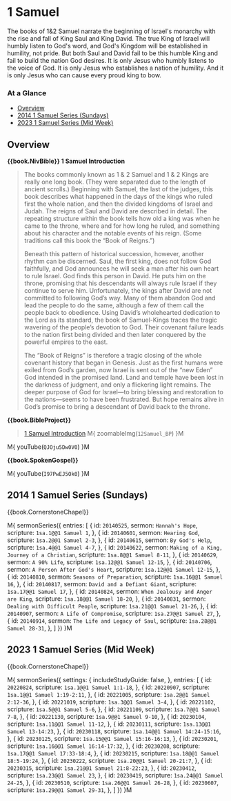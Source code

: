 # 1 Samuel

The books of 1&2 Samuel narrate the beginning of Israel's monarchy
with the rise and fall of King Saul and King David. The true King of
Israel will humbly listen to God's word, and God's Kingdom will be
established in humility, not pride. But both Saul and David fail to be
this humble King and fail to build the nation God desires. It is only
Jesus who humbly listens to the voice of God. It is only Jesus who
establishes a nation of humility. And it is only Jesus who can cause
every proud king to bow.

### At a Glance

- [Overview](#overview)
- [2014 1 Samuel Series (Sundays)](#2014-1-samuel-series-sundays)
- [2023 1 Samuel Series (Mid Week)](#2023-1-samuel-series-mid-week)


## Overview

**{{book.NivBible}} 1 Samuel Introduction**

> The books commonly known as 1 & 2 Samuel and 1 & 2 Kings are really
> one long book. (They were separated due to the length of ancient
> scrolls.) Beginning with Samuel, the last of the judges, this book
> describes what happened in the days of the kings who ruled first the
> whole nation, and then the divided kingdoms of Israel and Judah. The
> reigns of Saul and David are described in detail. The repeating
> structure within the book tells how old a king was when he came to the
> throne, where and for how long he ruled, and something about his
> character and the notable events of his reign. (Some traditions call
> this book the “Book of Reigns.”)
> 
> Beneath this pattern of historical succession, however, another rhythm
> can be discerned. Saul, the first king, does not follow God
> faithfully, and God announces he will seek a man after his own heart
> to rule Israel. God finds this person in David. He puts him on the
> throne, promising that his descendants will always rule Israel if they
> continue to serve him. Unfortunately, the kings after David are not
> committed to following God’s way. Many of them abandon God and lead
> the people to do the same, although a few of them call the people back
> to obedience. Using David’s wholehearted dedication to the Lord as its
> standard, the book of Samuel-Kings traces the tragic wavering of the
> people’s devotion to God. Their covenant failure leads to the nation
> first being divided and then later conquered by the powerful empires
> to the east.
> 
> The “Book of Reigns” is therefore a tragic closing of the whole
> covenant history that began in Genesis. Just as the first humans were
> exiled from God’s garden, now Israel is sent out of the “new Eden” God
> intended in the promised land. Land and temple have been lost in the
> darkness of judgment, and only a flickering light remains. The deeper
> purpose of God for Israel—to bring blessing and restoration to the
> nations—seems to have been frustrated. But hope remains alive in God’s
> promise to bring a descendant of David back to the throne.


**{{book.BibleProject}}**

> [1 Samuel Introduction](https://bibleproject.com/explore/video/1-samuel/)
M{ zoomableImg(`12Samuel_BP`) }M

M{ youTube(`QJOju5Dw0V0`) }M


**{{book.SpokenGospel}}**

M{ youTube(`I97PwEJ5Ok0`) }M


## 2014 1 Samuel Series (Sundays)

{{book.CornerstoneChapel}}

M{ sermonSeries({
  entries: [
    { id: `20140525`, sermon: `Hannah's Hope`,                            scripture: `1sa.1@@1 Samuel 1`,      },
    { id: `20140601`, sermon: `Hearing God`,                              scripture: `1sa.2@@1 Samuel 2-3`,    },
    { id: `20140615`, sermon: `By God's Help`,                            scripture: `1sa.4@@1 Samuel 4-7`,    },
    { id: `20140622`, sermon: `Making of a King, Journey of a Christian`, scripture: `1sa.8@@1 Samuel 8-11`,   },
    { id: `20140629`, sermon: `A 90% Life`,                               scripture: `1sa.12@@1 Samuel 12-15`, },
    { id: `20140706`, sermon: `A Person After God's Heart`,               scripture: `1sa.12@@1 Samuel 12-15`, },
    { id: `20140810`, sermon: `Seasons of Preparation`,                   scripture: `1sa.16@@1 Samuel 16`,    },
    { id: `20140817`, sermon: `David and a Defiant Giant`,                scripture: `1sa.17@@1 Samuel 17`,    },
    { id: `20140824`, sermon: `When Jealousy and Anger are King`,         scripture: `1sa.18@@1 Samuel 18-20`, },
    { id: `20140831`, sermon: `Dealing with Difficult People`,            scripture: `1sa.21@@1 Samuel 21-26`, },
    { id: `20140907`, sermon: `A Life of Compromise`,                     scripture: `1sa.27@@1 Samuel 27`,    },
    { id: `20140914`, sermon: `The Life and Legacy of Saul`,              scripture: `1sa.28@@1 Samuel 28-31`, },
  ]
}) }M




## 2023 1 Samuel Series (Mid Week)

{{book.CornerstoneChapel}}

M{ sermonSeries({
  settings: {
    includeStudyGuide: false,
  },
  entries: [
    { id: `20220824`, scripture: `1sa.1@@1 Samuel 1:1-18`,       },
    { id: `20220907`, scripture: `1sa.1@@1 Samuel 1:19-2:11`,    },
    { id: `20221005`, scripture: `1sa.2@@1 Samuel 2:12-36`,      },
    { id: `20221019`, scripture: `1sa.3@@1 Samuel 3-4`,          },
    { id: `20221102`, scripture: `1sa.5@@1 Samuel 5-6`,          },
    { id: `20221109`, scripture: `1sa.7@@1 Samuel 7-8`,          },
    { id: `20221130`, scripture: `1sa.9@@1 Samuel 9-10`,         },
    { id: `20230104`, scripture: `1sa.11@@1 Samuel 11-12`,       },
    { id: `20230111`, scripture: `1sa.13@@1 Samuel 13-14:23`,    },
    { id: `20230118`, scripture: `1sa.14@@1 Samuel 14:24-15:16`, },
    { id: `20230125`, scripture: `1sa.15@@1 Samuel 15:16-16:13`, },
    { id: `20230201`, scripture: `1sa.16@@1 Samuel 16:14-17:32`, },
    { id: `20230208`, scripture: `1sa.17@@1 Samuel 17:33-18:4`,  },
    { id: `20230215`, scripture: `1sa.18@@1 Samuel 18:5-19:24`,  },
    { id: `20230222`, scripture: `1sa.20@@1 Samuel 20-21:7`,     },
    { id: `20230315`, scripture: `1sa.21@@1 Samuel 21:8-22:23`,  },
    { id: `20230412`, scripture: `1sa.23@@1 Samuel 23`,          },
    { id: `20230419`, scripture: `1sa.24@@1 Samuel 24-25`,       },
    { id: `20230510`, scripture: `1sa.26@@1 Samuel 26-28`,       },
    { id: `20230607`, scripture: `1sa.29@@1 Samuel 29-31`,       },
  ]
}) }M
